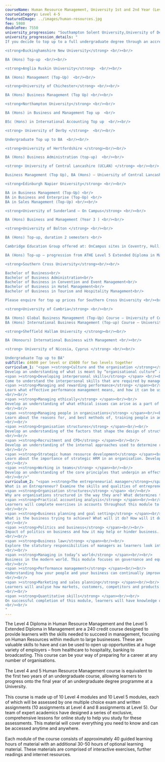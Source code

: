 ```yaml
---
courseName: Human Resource Management, University 1st and 2nd Year (Level 4 and 5)
courseCategory: Level 4-5
featuredImage: ../images/human-resources.jpg
fee: 5980
doubleFee: 7550
university_progression: "Southampton Solent University,University of Derby,University of Lincoln,University of Central Lancashire (UCLan)"
university_progression_details: "
If you decide to top up to a full undergraduate degree through an accredited UK university, the costs are listed below. Please note, the below costs are for distance learning/online only. You have the option of finishing on campus, costs will vary depending on which university you chose to complete the final year at. <br/><br/>

<strong>Buckinghamshire New University</strong> <br/><br/>

BA (Hons) Top-up  <br/><br/>

<strong>Anglia Ruskin University</strong>  <br/><br/>

BA (Hons) Management (Top-Up)  <br/><br/>

<strong>University of Chichester</strong> <br/><br/>

BA (Hons) Business Management (Top Up) <br/><br/>

<strong>Northampton University</strong> <br/><br/>

BA (Hons) in Business and Management Top up  <br/>

BSc (Hons) in International Accounting Top up  <br/><br/>

<strong> University of Derby </strong>  <br/><br/>

Undergraduate Top up to BA  <br/><br/>

<strong>University of Hertfordshire </strong><br/><br/>

BA (Hons) Business Administration (top-up)  <br/><br/>

<strong> University of Central Lancashire (UCLAN) </strong> <br/><br/>

Business Management (Top Up), BA (Hons) – University of Central Lancashire (uclan.ac.uk) <br/><br/>

<strong>Edinburgh Napier University</strong> <br/><br/>

BA in Business Management (Top-Up) <br/>
BA in Business and Enterprise (Top-Up) <br/>
BA in Sales Management (Top-Up) <br/><br/>

<strong>University of Sunderland – On Campus</strong> <br/><br/>

BA (Hons) Business and Management (Year 3 ) <br/><br/>

<strong>University of Bolton </strong> <br/><br/>

BA (Hons) Top-up, duration 2 semesters <br/>

Cambridge Education Group offered at: OnCampus sites in Coventry, Hull, LSBU, London (Birkbeck), Sunderland or UCLAN <br/>

BA (Hons) Top-up – progression from ATHE Level 5 Extended Diploma in Management <br/><br/>

<strong>Southern Cross University</strong><br/><br/>

Bachelor of Business<br/>
Bachelor of Business Administration<br/>
Bachelor of Business in Convention and Event Management<br/>
Bachelor of Business in Hotel Management<br/>
Bachelor of Business in Tourism and Hospitality Management<br/>

Please enquire for top up prices for Southern Cross University <br/><br/>

<strong>University of Cumbria</strong> <br/><br/>

BA (Hons) Global Business Management (Top-Up) Course – University of Cumbria <br/>
BA (Hons) International Business Management (Top-up) Course – University of Cumbria <br/><br/>

<strong>Sheffield Hallam University </strong><br/><br/>

BA (Honours) International Business with Management <br/><br/>

<strong> University of Nicosia, Cyprus </strong> <br/><br/>

Undergraduate Top up to BA"
subTitle: £4600 per level or £5600 for two levels together
curriculum_1: "<span ><strong>Culture and the organisation </strong></span> <br/><br/>
Develop an understanding of what is meant by “organisational culture” and its various influences on the operation of the organisation itself.<br/><br/>
<span ><strong>Developing interpersonal skills</strong> </span> <br/><br/>
Come to understand the interpersonal skills that are required by managers and leaders in different managerial responsibilities. Learn how to develop these skills for improved performance.<br/><br/>
<span ><strong>Managing and rewarding performance</strong> </span><br/><br/>
Learn what effective performance management means, and how it can be used to improve workplace performance, both in terms of discipline and reward.
<br/><br/>
<span ><strong>Managing ethically</strong> </span><br/><br/>
Develop an understanding of what ethical issues can arise as a part of effective management, how ethical decisions can be made, and what the legal and regulatory context of what workplace ethics looks like.
<br/><br/>
<span ><strong>Managing people in organisations</strong> </span><br/><br/>
Learn about the reasons for, and best methods of, training people in an organisation.
<br/><br/>
<span ><strong>Organisation structures</strong> </span><br/><br/>
Develop an understanding of the factors that shape the design of structure within organisations, and how the organisational structure can influence management strategy.
<br/><br/>
<span ><strong>Recruitment and CPD</strong> </span><br/><br/>
Develop an understanding of the internal approaches used to determine recruitment needs, and of the different approaches taken by organisations to attract and select potential candidates. Learn about the requirements of contracts of employment, and the importance of personal development.
<br/><br/>
<span ><strong>Strategic human resource development</strong> </span><br/><br/>
Learn about the importance of strategic HRM in an organisation. Develop knowledge concerning the analysis of various factors impacting the labour market, the ways in which employment can be terminated, and the different forms of discrimination.
<br/><br/>
<span ><strong>Working in teams</strong> </span><br/><br/>
Develop an understanding of the core principles that underpin an effective team, both in terms of team membership and team leadership.
<br/><br/>"
curriculum_2: "<span ><strong>The entrepreneurial manager</strong></span> <br/><br/>
What is an Entrepreneur? Examine the skills and qualities of entrepreneurship.<br/><br/>
<span ><strong>Organisation structures</strong> </span> <br/><br/>
Why are organisations structured in the way they are? What determines the optimum structure and how does it differ between organisations? In this module, learners will look at the numerous models and theories that make up organisational structure.<br/><br/>
<span ><strong>Practical accounting analysis</strong> </span><br/><br/>
Learners will complete exercises in accounts throughout this module to understand what they are telling us and the actions that analysis can precipitate.
<br/><br/>
<span ><strong>Business planning and goal setting</strong> </span><br/><br/>
What is the business trying to achieve? What will it do? How will it do it? This module focuses on the creation of clear goals and clear plans to achieve a clear objective.
<br/><br/>
<span ><strong>Politics and business</strong> </span><br/><br/>
Impact of politics on business and how it may help or hinder business. This module will educate learners on economic impact, exports and government support.
<br/><br/>
<span ><strong>Business law</strong> </span><br/><br/>
Explore the statutory responsibilities of managers as learners look into the legalities of business and business executives.
<br/><br/>
<span ><strong>Managing in today’s world</strong> </span><br/><br/>
Business in the modern world. This module focuses on governance and equality as a means to do right in business.
<br/><br/>
<span ><strong>Performance management</strong> </span><br/><br/>
Understanding how your people and your business can continually improve together, learners will review reward structures, CPD, training and development to ensure high performance in business.
<br/><br/>
<span ><strong>Marketing and sales planning</strong> </span><br/><br/>
Learners will analyse how markets, customers, competitors and products can come together in a cohesive plan.
<br/><br/>
<span ><strong>Quantitative skills</strong> </span><br/><br/>
On successful completion of this module, learners will have knowledge of numeric exercises and will understand their use within the context of the business.
<br/><br/>
"
---
```

The Level 4 Diploma in Human Resource Management and the Level 5 Extended Diploma in Management are a 240 credit course designed to provide learners with the skills needed to succeed in management, focusing on Human Resources within medium to large businesses. These are valuable skills to have and can be used to open up opportunities at a huge variety of employers – from healthcare to hospitality, banking to broadcasting. This course can be your way of preparing for a career at any number of organisations.
<br/><br/>
The Level 4 and 5 Human Resource Management course is equivalent to the first two years of an undergraduate course, allowing learners to progress onto the final year of an undergraduate degree programme at a University.
<br/><br/>
This course is made up of 10 Level 4 modules and 10 Level 5 modules, each of which will be assessed by one multiple choice exam and written assignments (10 assignments at Level 4 and 8 assignments at Level 5). Our team of expert academics have designed a series of exclusive, comprehensive lessons for online study to help you study for these assessments. This material will cover everything you need to know and can be accessed anytime and anywhere.
<br/><br/>
Each module of the course consists of approximately 40 guided learning hours of material with an additional 30-50 hours of optional learning material. These materials are comprised of interactive exercises, further readings and internet resources.